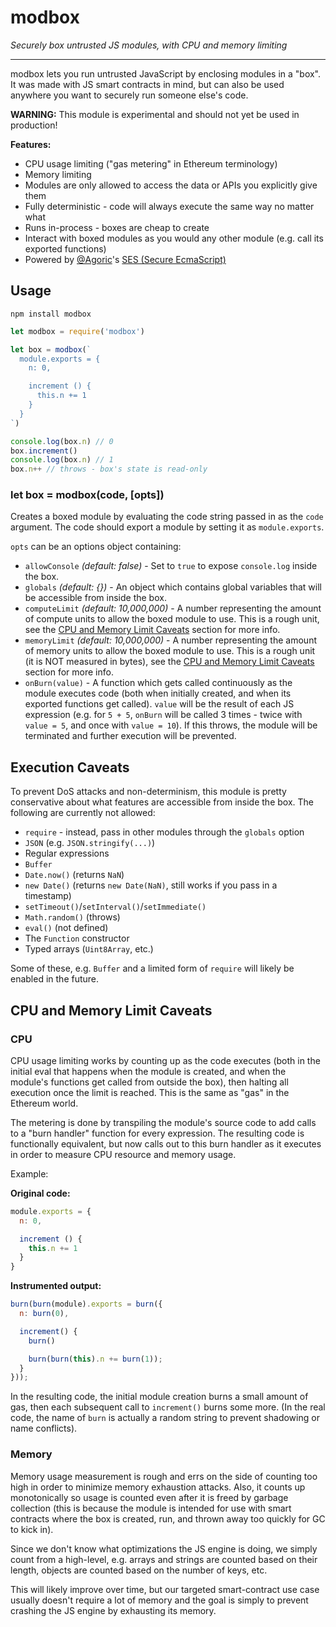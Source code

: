 # modbox

*Securely box untrusted JS modules, with CPU and memory limiting*

----

modbox lets you run untrusted JavaScript by enclosing modules in a "box". It was made with JS smart contracts in mind, but can also be used anywhere you want to securely run someone else's code.

**WARNING:** This module is experimental and should not yet be used in production!

**Features:**
- CPU usage limiting ("gas metering" in Ethereum terminology)
- Memory limiting
- Modules are only allowed to access the data or APIs you explicitly give them
- Fully deterministic - code will always execute the same way no matter what
- Runs in-process - boxes are cheap to create
- Interact with boxed modules as you would any other module (e.g. call its exported functions)
- Powered by [@Agoric](https://github.com/agoric)'s [SES (Secure EcmaScript)](https://github.com/agoric/ses)

## Usage
`npm install modbox`

```js
let modbox = require('modbox')

let box = modbox(`
  module.exports = {
    n: 0,

    increment () {
      this.n += 1
    }
  }
`)

console.log(box.n) // 0
box.increment()
console.log(box.n) // 1
box.n++ // throws - box's state is read-only
```

### let box = modbox(code, [opts])

Creates a boxed module by evaluating the code string passed in as the `code` argument. The code should export a module by setting it as `module.exports`.

`opts` can be an options object containing:
- `allowConsole` *(default: false)* - Set to `true` to expose `console.log` inside the box.
- `globals` *(default: {})* - An object which contains global variables that will be accessible from inside the box.
- `computeLimit` *(default: 10,000,000)* - A number representing the amount of compute units to allow the boxed module to use. This is a rough unit, see the [CPU and Memory Limit Caveats](#cpu-and-memory-limit-caveats) section for more info.
- `memoryLimit` *(default: 10,000,000)* - A number representing the amount of memory units to allow the boxed module to use. This is a rough unit (it is NOT measured in bytes), see the [CPU and Memory Limit Caveats](#cpu-and-memory-limit-caveats) section for more info.
- `onBurn(value)` - A function which gets called continuously as the module executes code (both when initially created, and when its exported functions get called). `value` will be the result of each JS expression (e.g. for `5 + 5`, `onBurn` will be called 3 times - twice with `value = 5`, and once with `value = 10`). If this throws, the module will be terminated and further execution will be prevented.

## Execution Caveats

To prevent DoS attacks and non-determinism, this module is pretty conservative about what features are accessible from inside the box. The following are currently not allowed:

- `require` - instead, pass in other modules through the `globals` option
- `JSON` (e.g. `JSON.stringify(...)`)
- Regular expressions
- `Buffer`
- `Date.now()` (returns `NaN`)
- `new Date()` (returns `new Date(NaN)`, still works if you pass in a timestamp)
- `setTimeout()`/`setInterval()`/`setImmediate()`
- `Math.random()` (throws)
- `eval()` (not defined)
- The `Function` constructor
- Typed arrays (`Uint8Array`, etc.)

Some of these, e.g. `Buffer` and a limited form of `require` will likely be enabled in the future.

## CPU and Memory Limit Caveats

### CPU

CPU usage limiting works by counting up as the code executes (both in the initial eval that happens when the module is created, and when the module's functions get called from outside the box), then halting all execution once the limit is reached. This is the same as "gas" in the Ethereum world.

The metering is done by transpiling the module's source code to add calls to a "burn handler" function for every expression. The resulting code is functionally equivalent, but now calls out to this burn handler as it executes in order to measure CPU resource and memory usage.

Example:

**Original code:**
```js
module.exports = {
  n: 0,

  increment () {
    this.n += 1
  }
}
```

**Instrumented output:**
```js
burn(burn(module).exports = burn({
  n: burn(0),

  increment() {
    burn()

    burn(burn(this).n += burn(1));
  }
}));
```
In the resulting code, the initial module creation burns a small amount of gas, then each subsequent call to `increment()` burns some more.
(In the real code, the name of `burn` is actually a random string to prevent shadowing or name conflicts).

### Memory

Memory usage measurement is rough and errs on the side of counting too high in order to minimize memory exhaustion attacks. Also, it counts up monotonically so usage is counted even after it is freed by garbage collection (this is because the module is intended for use with smart contracts where the box is created, run, and thrown away too quickly for GC to kick in).

Since we don't know what optimizations the JS engine is doing, we simply count from a high-level, e.g. arrays and strings are counted based on their length, objects are counted based on the number of keys, etc.

This will likely improve over time, but our targeted smart-contract use case usually doesn't require a lot of memory and the goal is simply to prevent crashing the JS engine by exhausting its memory.

